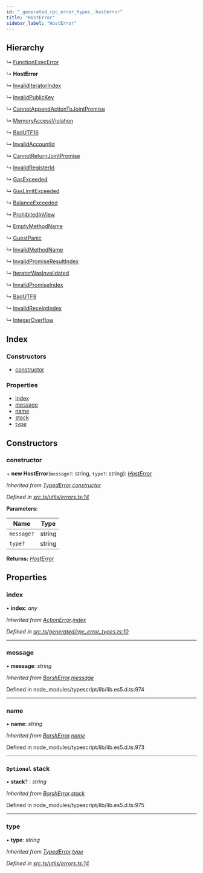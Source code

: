 ```yaml
---
id: "_generated_rpc_error_types_.hosterror"
title: "HostError"
sidebar_label: "HostError"
---
```


## Hierarchy

  ↳ [FunctionExecError](_generated_rpc_error_types_.functionexecerror.md)

  ↳ **HostError**

  ↳ [InvalidIteratorIndex](_generated_rpc_error_types_.invaliditeratorindex.md)

  ↳ [InvalidPublicKey](_generated_rpc_error_types_.invalidpublickey.md)

  ↳ [CannotAppendActionToJointPromise](_generated_rpc_error_types_.cannotappendactiontojointpromise.md)

  ↳ [MemoryAccessViolation](_generated_rpc_error_types_.memoryaccessviolation.md)

  ↳ [BadUTF16](_generated_rpc_error_types_.badutf16.md)

  ↳ [InvalidAccountId](_generated_rpc_error_types_.invalidaccountid.md)

  ↳ [CannotReturnJointPromise](_generated_rpc_error_types_.cannotreturnjointpromise.md)

  ↳ [InvalidRegisterId](_generated_rpc_error_types_.invalidregisterid.md)

  ↳ [GasExceeded](_generated_rpc_error_types_.gasexceeded.md)

  ↳ [GasLimitExceeded](_generated_rpc_error_types_.gaslimitexceeded.md)

  ↳ [BalanceExceeded](_generated_rpc_error_types_.balanceexceeded.md)

  ↳ [ProhibitedInView](_generated_rpc_error_types_.prohibitedinview.md)

  ↳ [EmptyMethodName](_generated_rpc_error_types_.emptymethodname.md)

  ↳ [GuestPanic](_generated_rpc_error_types_.guestpanic.md)

  ↳ [InvalidMethodName](_generated_rpc_error_types_.invalidmethodname.md)

  ↳ [InvalidPromiseResultIndex](_generated_rpc_error_types_.invalidpromiseresultindex.md)

  ↳ [IteratorWasInvalidated](_generated_rpc_error_types_.iteratorwasinvalidated.md)

  ↳ [InvalidPromiseIndex](_generated_rpc_error_types_.invalidpromiseindex.md)

  ↳ [BadUTF8](_generated_rpc_error_types_.badutf8.md)

  ↳ [InvalidReceiptIndex](_generated_rpc_error_types_.invalidreceiptindex.md)

  ↳ [IntegerOverflow](_generated_rpc_error_types_.integeroverflow.md)

## Index

### Constructors

* [constructor](_generated_rpc_error_types_.hosterror.md#constructor)

### Properties

* [index](_generated_rpc_error_types_.hosterror.md#index)
* [message](_generated_rpc_error_types_.hosterror.md#message)
* [name](_generated_rpc_error_types_.hosterror.md#name)
* [stack](_generated_rpc_error_types_.hosterror.md#optional-stack)
* [type](_generated_rpc_error_types_.hosterror.md#type)

## Constructors

###  constructor

\+ **new HostError**(`message?`: string, `type?`: string): *[HostError](_generated_rpc_error_types_.hosterror.md)*

*Inherited from [TypedError](_utils_errors_.typederror.md).[constructor](_utils_errors_.typederror.md#constructor)*

*Defined in [src.ts/utils/errors.ts:14](https://github.com/nearprotocol/nearlib/blob/bf1ce09/src.ts/utils/errors.ts#L14)*

**Parameters:**

Name | Type |
------ | ------ |
`message?` | string |
`type?` | string |

**Returns:** *[HostError](_generated_rpc_error_types_.hosterror.md)*

## Properties

###  index

• **index**: *any*

*Inherited from [ActionError](_generated_rpc_error_types_.actionerror.md).[index](_generated_rpc_error_types_.actionerror.md#index)*

*Defined in [src.ts/generated/rpc_error_types.ts:10](https://github.com/nearprotocol/nearlib/blob/bf1ce09/src.ts/generated/rpc_error_types.ts#L10)*

___

###  message

• **message**: *string*

*Inherited from [BorshError](_utils_serialize_.borsherror.md).[message](_utils_serialize_.borsherror.md#message)*

Defined in node_modules/typescript/lib/lib.es5.d.ts:974

___

###  name

• **name**: *string*

*Inherited from [BorshError](_utils_serialize_.borsherror.md).[name](_utils_serialize_.borsherror.md#name)*

Defined in node_modules/typescript/lib/lib.es5.d.ts:973

___

### `Optional` stack

• **stack**? : *string*

*Inherited from [BorshError](_utils_serialize_.borsherror.md).[stack](_utils_serialize_.borsherror.md#optional-stack)*

Defined in node_modules/typescript/lib/lib.es5.d.ts:975

___

###  type

• **type**: *string*

*Inherited from [TypedError](_utils_errors_.typederror.md).[type](_utils_errors_.typederror.md#type)*

*Defined in [src.ts/utils/errors.ts:14](https://github.com/nearprotocol/nearlib/blob/bf1ce09/src.ts/utils/errors.ts#L14)*
